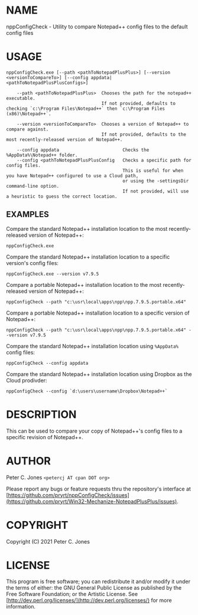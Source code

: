 # NAME

nppConfigCheck - Utility to compare Notepad++ config files to the default config files

# USAGE

    nppConfigCheck.exe [--path <pathToNotepadPlusPlus>] [--version <versionToCompareTo>] [--config appdata|<pathToNotepadPlusPlusConfigs>]

        --path <pathToNotepadPlusPlus>  Chooses the path for the notepad++ executable.
                                        If not provided, defaults to checking `c:\Program Files\Notepad++` then `c:\Program Files (x86)\Notepad++`.
                                        
        --version <versionToCompareTo>  Chooses a version of Notepad++ to compare against.
                                        If not provided, defaults to the most recently-released version of Notepad++.

        --config appdata                        Checks the %AppData%\Notepad++ folder.
        --config <pathToNotepadPlusPlusConfig   Checks a specific path for config files.
                                                This is useful for when you have Notepad++ configured to use a Cloud path,
                                                or using the -settingsDir command-line option.
                                                If not provided, will use a heuristic to guess the correct location.

## EXAMPLES

Compare the standard Notepad++ installation location to the most recently-released version of Notepad++:

    nppConfigCheck.exe

Compare the standard Notepad++ installation location to a specific version's config files:

    nppConfigCheck.exe --version v7.9.5

Compare a portable Notepad++ installation location to the most recently-released version of Notepad++:

    nppConfigCheck --path "c:\usr\local\apps\npp\npp.7.9.5.portable.x64"

Compare a portable Notepad++ installation location to a specific version of Notepad++:

    nppConfigCheck --path "c:\usr\local\apps\npp\npp.7.9.5.portable.x64" --version v7.9.5

Compare the standard Notepad++ installation location using `%AppData%` config files:

    nppConfigCheck --config appdata

Compare the standard Notepad++ installation location using Dropbox as the Cloud prodivder:

    nppConfigCheck --config `d:\users\username\Dropbox\Notepad++`

# DESCRIPTION

This can be used to compare your copy of Notepad++'s config files to a specific revision of Notepad++.

# AUTHOR

Peter C. Jones `<petercj AT cpan DOT org>`

Please report any bugs or feature requests
thru the repository's interface at [https://github.com/pryrt/nppConfigCheck/issues](https://github.com/pryrt/Win32-Mechanize-NotepadPlusPlus/issues).

<div>
    <!--a href="https://metacpan.org/pod/Win32::Mechanize::NotepadPlusPlus"><img src="https://img.shields.io/cpan/v/Win32-Mechanize-NotepadPlusPlus.svg?colorB=00CC00" alt="" title="metacpan"></a>
    <a href="http://matrix.cpantesters.org/?dist=Win32-Mechanize-NotepadPlusPlus"><img src="http://cpants.cpanauthors.org/dist/Win32-Mechanize-NotepadPlusPlus.png" alt="" title="cpan testers"></a>
    <a href="https://github.com/pryrt/Win32-Mechanize-NotepadPlusPlus/releases"><img src="https://img.shields.io/github/release/pryrt/Win32-Mechanize-NotepadPlusPlus.svg" alt="" title="github release"></a>
    <a href="https://github.com/pryrt/Win32-Mechanize-NotepadPlusPlus/issues"><img src="https://img.shields.io/github/issues/pryrt/Win32-Mechanize-NotepadPlusPlus.svg" alt="" title="issues"></a>
    <a href="https://ci.appveyor.com/project/pryrt/win32-mechanize-notepadplusplus"><img src="https://ci.appveyor.com/api/projects/status/6gv0lnwj1t6yaykp/branch/master?svg=true" alt="" title="test coverage"></a-->
</div>

# COPYRIGHT

Copyright (C) 2021 Peter C. Jones

# LICENSE

This program is free software; you can redistribute it and/or modify it
under the terms of either: the GNU General Public License as published
by the Free Software Foundation; or the Artistic License.
See [http://dev.perl.org/licenses/](http://dev.perl.org/licenses/) for more information.
